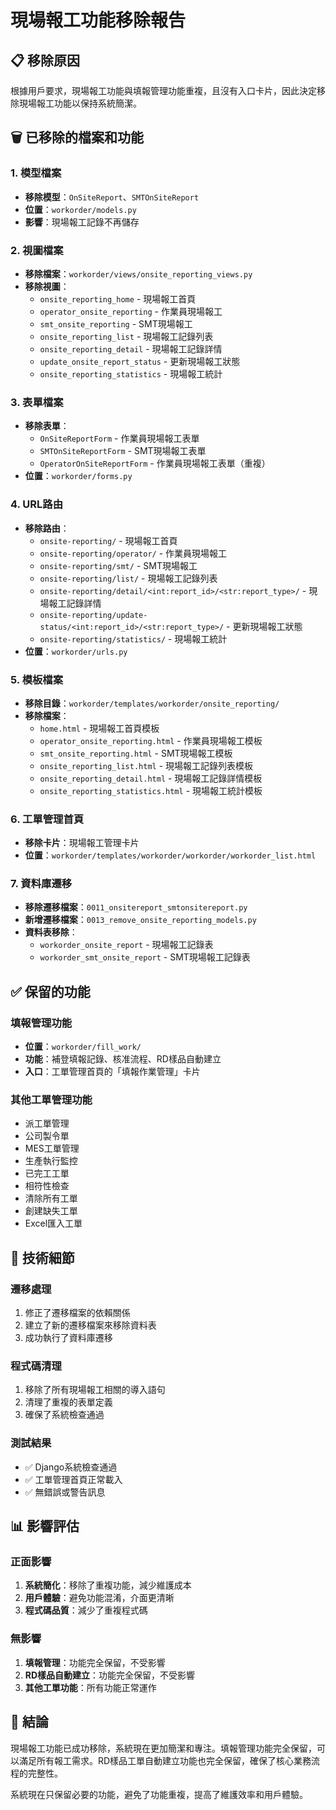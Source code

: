 # 現場報工功能移除報告

## 📋 移除原因
根據用戶要求，現場報工功能與填報管理功能重複，且沒有入口卡片，因此決定移除現場報工功能以保持系統簡潔。

## 🗑️ 已移除的檔案和功能

### 1. 模型檔案
- **移除模型**：`OnSiteReport`、`SMTOnSiteReport`
- **位置**：`workorder/models.py`
- **影響**：現場報工記錄不再儲存

### 2. 視圖檔案
- **移除檔案**：`workorder/views/onsite_reporting_views.py`
- **移除視圖**：
  - `onsite_reporting_home` - 現場報工首頁
  - `operator_onsite_reporting` - 作業員現場報工
  - `smt_onsite_reporting` - SMT現場報工
  - `onsite_reporting_list` - 現場報工記錄列表
  - `onsite_reporting_detail` - 現場報工記錄詳情
  - `update_onsite_report_status` - 更新現場報工狀態
  - `onsite_reporting_statistics` - 現場報工統計

### 3. 表單檔案
- **移除表單**：
  - `OnSiteReportForm` - 作業員現場報工表單
  - `SMTOnSiteReportForm` - SMT現場報工表單
  - `OperatorOnSiteReportForm` - 作業員現場報工表單（重複）
- **位置**：`workorder/forms.py`

### 4. URL路由
- **移除路由**：
  - `onsite-reporting/` - 現場報工首頁
  - `onsite-reporting/operator/` - 作業員現場報工
  - `onsite-reporting/smt/` - SMT現場報工
  - `onsite-reporting/list/` - 現場報工記錄列表
  - `onsite-reporting/detail/<int:report_id>/<str:report_type>/` - 現場報工記錄詳情
  - `onsite-reporting/update-status/<int:report_id>/<str:report_type>/` - 更新現場報工狀態
  - `onsite-reporting/statistics/` - 現場報工統計
- **位置**：`workorder/urls.py`

### 5. 模板檔案
- **移除目錄**：`workorder/templates/workorder/onsite_reporting/`
- **移除檔案**：
  - `home.html` - 現場報工首頁模板
  - `operator_onsite_reporting.html` - 作業員現場報工模板
  - `smt_onsite_reporting.html` - SMT現場報工模板
  - `onsite_reporting_list.html` - 現場報工記錄列表模板
  - `onsite_reporting_detail.html` - 現場報工記錄詳情模板
  - `onsite_reporting_statistics.html` - 現場報工統計模板

### 6. 工單管理首頁
- **移除卡片**：現場報工管理卡片
- **位置**：`workorder/templates/workorder/workorder/workorder_list.html`

### 7. 資料庫遷移
- **移除遷移檔案**：`0011_onsitereport_smtonsitereport.py`
- **新增遷移檔案**：`0013_remove_onsite_reporting_models.py`
- **資料表移除**：
  - `workorder_onsite_report` - 現場報工記錄表
  - `workorder_smt_onsite_report` - SMT現場報工記錄表

## ✅ 保留的功能

### 填報管理功能
- **位置**：`workorder/fill_work/`
- **功能**：補登填報記錄、核准流程、RD樣品自動建立
- **入口**：工單管理首頁的「填報作業管理」卡片

### 其他工單管理功能
- 派工單管理
- 公司製令單
- MES工單管理
- 生產執行監控
- 已完工工單
- 相符性檢查
- 清除所有工單
- 創建缺失工單
- Excel匯入工單

## 🔧 技術細節

### 遷移處理
1. 修正了遷移檔案的依賴關係
2. 建立了新的遷移檔案來移除資料表
3. 成功執行了資料庫遷移

### 程式碼清理
1. 移除了所有現場報工相關的導入語句
2. 清理了重複的表單定義
3. 確保了系統檢查通過

### 測試結果
- ✅ Django系統檢查通過
- ✅ 工單管理首頁正常載入
- ✅ 無錯誤或警告訊息

## 📊 影響評估

### 正面影響
1. **系統簡化**：移除了重複功能，減少維護成本
2. **用戶體驗**：避免功能混淆，介面更清晰
3. **程式碼品質**：減少了重複程式碼

### 無影響
1. **填報管理**：功能完全保留，不受影響
2. **RD樣品自動建立**：功能完全保留，不受影響
3. **其他工單功能**：所有功能正常運作

## 🎯 結論

現場報工功能已成功移除，系統現在更加簡潔和專注。填報管理功能完全保留，可以滿足所有報工需求。RD樣品工單自動建立功能也完全保留，確保了核心業務流程的完整性。

系統現在只保留必要的功能，避免了功能重複，提高了維護效率和用戶體驗。 